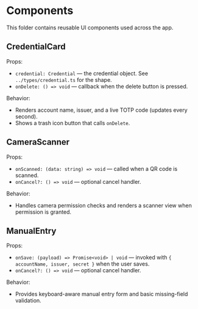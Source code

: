 # Components

This folder contains reusable UI components used across the app.

## CredentialCard
Props:
- `credential: Credential` — the credential object. See `../types/credential.ts` for the shape.
- `onDelete: () => void` — callback when the delete button is pressed.

Behavior:
- Renders account name, issuer, and a live TOTP code (updates every second).
- Shows a trash icon button that calls `onDelete`.

## CameraScanner
Props:
- `onScanned: (data: string) => void` — called when a QR code is scanned.
- `onCancel?: () => void` — optional cancel handler.

Behavior:
- Handles camera permission checks and renders a scanner view when permission is granted.

## ManualEntry
Props:
- `onSave: (payload) => Promise<void> | void` — invoked with `{ accountName, issuer, secret }` when the user saves.
- `onCancel?: () => void` — optional cancel handler.

Behavior:
- Provides keyboard-aware manual entry form and basic missing-field validation.
